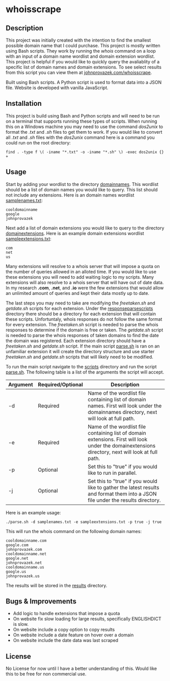 # whoisscrape

## Description

This project was initially created with the intention to find the smallest possible domain name that I could purchase. This project is mostly written using Bash scripts. They work by running the *whois* command on a loop with an input of a domain name wordlist and domain extension wordlist. This project is helpful if you would like to quickly query the avaliablity of a specific list of domain names and domain extensions. To see select results from this script you can view them at [johnprovazek.com/whoisscrape](https://www.johnprovazek.com/whoisscrape/).

Built using Bash scripts. A Python script is used to format data into a JSON file. Website is developed with vanilla JavaScript.

## Installation

This project is build using Bash and Python scripts and will need to be run on a terminal that supports running these types of scripts. When running this on a Windows machine you may need to use the command *dos2unix* to format the *.txt* and *.sh* files to get them to work. If you would like to convert all *.txt* and *.sh* files with the *dos2unix* command here is a command you could run on the root directory:
```
find . -type f \( -iname "*.txt" -o -iname "*.sh" \) -exec dos2unix {} +
```

## Usage

Start by adding your wordlist to the directory [domainnames](./domainnames). This wordlist should be a list of domain names you would like to query. This list should not include any extensions. Here is an domain names wordlist [samplenames.txt](./domainnames/samplenames.txt): 
```
cooldomainname
google
johnprovazek
```
Next add a list of domain extensions you would like to query to the directory [domainextensions](./domainextensions). Here is an example domain extensions wordlist [sampleextensions.txt](./domainextensions/sampleextensions.txt):
```
com
net
us
```

Many extensions will resolve to a whois server that will impose a quota on the number of queries allowed in an alloted time. If you would like to use these extensions you will need to add waiting logic to my scripts. Many extensions will also resolve to a whois server that will have out of date data. In my research **.com**, **.net**, and **.io** were the few extensions that would allow an unlimited amount of queries and kept their data mostly up to date.

The last steps you may need to take are modifying the *freetaken.sh* and *getdate.sh* scripts for each extension. Under the [responseparsescripts](./scripts/responseparsescripts/) directory there should be a directory for each extension that will contain these scripts. Unfortuntaly, whois responses do not follow the same format for every extension. The *freetaken.sh* script is needed to parse the whois responses to determine if the domain is free or taken. The *getdate.sh* script is needed to parse the whois responses of taken domains to find the date the domain was registered. Each extension directory should have a *freetaken.sh* and *getdate.sh* script. If the main script [parse.sh](./scripts/parse.sh) is ran on an unfamiliar extension it will create the directory structure and use starter *freetaken.sh* and *getdate.sh* scripts that will likely need to be modified.

To run the main script navigate to the [scripts](./scripts) directory and run the script [parse.sh](./scripts/parse.sh). The following table is a list of the arguments the script will accept.

| Argument | Required/Optional | Description |
| ----------- | ----------- | ----|
| -d | Required | Name of the wordlist file containing list of domain names. First will look under the domainnames directory, next will look at full path. |
| -e | Required | Name of the wordlist file containing list of domain extensions. First will look under the domainextensions directory, next will look at full path. |
| -p | Optional |Set this to "true" if you would like to run in parallel. |
| -j | Optional |Set this to "true" if you would like to gather the latest results and format them into a JSON file under the results directory. |

Here is an example usage:
```
./parse.sh -d samplenames.txt -e sampleextensions.txt -p true -j true
```
This will run the whois command on the following domain names:
```
cooldomainname.com
google.com
johnprovazek.com
cooldomainname.net
google.net
johnprovazek.net
cooldomainname.us
google.us
johnprovazek.us
```
The results will be stored in the [results](./results) directory. 

## Bugs & Improvements
- Add logic to handle extensions that impose a quota
- On website fix slow loading for large results, specifically ENGLISHDICT is slow.
- On website include a copy option to copy results
- On website include a date feature on hover over a domain
- On website include the date data was last scraped

## License

No License for now until I have a better understanding of this. Would like this to be free for non commercial use.
